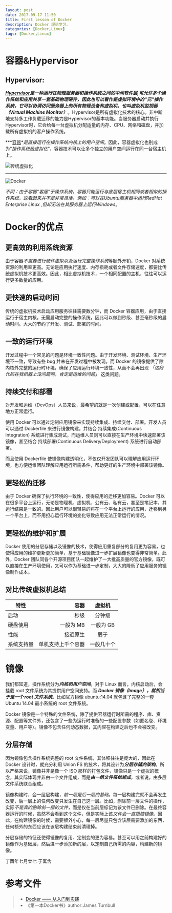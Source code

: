 ```yaml
---
layout: post
date: 2017-09-17 11:50
title: First lesson of Docker
description: Docker 理论学习。
categories: [Docker,Linux]
tags: [Docker,Linux]
---
```

# 容器&Hypervisor
## Hypervisor:
***[Hypervisor][1]***是一种运行在物理服务器和操作系统之间的中间软件层,可允许多个操作系统和应用共享一套基础物理硬件，因此也可以看作是虚拟环境中的“元”操作系统，它可以协调访问服务器上的所有物理设备和虚拟机，也叫***虚拟机监视器（Virtual Machine Monitor）***。Hypervisor是所有虚拟化技术的核心。非中断地支持多工作负载迁移的能力是Hypervisor的基本功能。当服务器启动并执行Hypervisor时，它会给每一台虚拟机分配适量的内存、CPU、网络和磁盘，并加载所有虚拟机的客户操作系统。

***[容器][2]***是直接运行在操作系统内核上的*用户空间*。因此，容器虚拟化也别成为“*操作系统级虚拟化*”，容器技术可以让多个独立的用户空间运行在同一台宿主机上。

![传统虚拟化][3]


----------


![Docker][4]

*不同：由于容器“客居”于操作系统，容器只能运行与底层宿主机相同或者相似的操作系统，这看起来并不是非常灵活。例如：可以在Ubuntu服务器中运行RedHat Enterprise Linux ,但却无法在其服务器上运行Windows*。


# Docker的优点
## 更高效的利用系统资源
由于容器*不需要进行硬件虚拟以及运行完整操作系统*等额外开销，Docker 对系统资源的利用率更高。无论是应用执行速度、内存损耗或者文件存储速度，都要比传统虚拟机技术更高效。因此，相比虚拟机技术，一个相同配置的主机，往往可以运行更多数量的应用。
## 更快速的启动时间
传统的虚拟机技术启动应用服务往往需要数分钟，而 Docker 容器应用，由于直接运行于宿主内核，无需启动完整的操作系统，因此可以做到秒级、甚至毫秒级的启动时间。大大的节约了开发、测试、部署的时间。
## 一致的运行环境
开发过程中一个常见的问题是环境一致性问题。由于开发环境、测试环境、生产环境不一致，导致有些 bug 并未在开发过程中被发现。而 Docker 的镜像提供了除内核外完整的运行时环境，确保了应用运行环境一致性，从而不会再出现 *「这段代码在我机器上没问题啊，肯定是运维的问题」* 这类问题。
## 持续交付和部署
对开发和运维（DevOps）人员来说，最希望的就是一次创建或配置，可以在任意地方正常运行。

使用 Docker 可以通过定制应用镜像来实现持续集成、持续交付、部署。开发人员可以通过 Dockerfile 来进行镜像构建，并结合 持续集成(Continuous Integration) 系统进行集成测试，而运维人员则可以直接在生产环境中快速部署该镜像，甚至结合 持续部署(Continuous Delivery/Deployment) 系统进行自动部署。

而且使用 Dockerfile 使镜像构建透明化，不仅仅开发团队可以理解应用运行环境，也方便运维团队理解应用运行所需条件，帮助更好的生产环境中部署该镜像。
## 更轻松的迁移
由于 Docker 确保了执行环境的一致性，使得应用的迁移更加容易。Docker 可以在很多平台上运行，无论是物理机、虚拟机、公有云、私有云，甚至是笔记本，其运行结果是一致的。因此用户可以很轻易的将在一个平台上运行的应用，迁移到另一个平台上，而不用担心运行环境的变化导致应用无法正常运行的情况。
## 更轻松的维护和扩展
Docker 使用的分层存储以及镜像的技术，使得应用重复部分的复用更为容易，也使得应用的维护更新更加简单，基于基础镜像进一步扩展镜像也变得非常简单。此外，Docker 团队同各个开源项目团队一起维护了一大批高质量的官方镜像，既可以直接在生产环境使用，又可以作为基础进一步定制，大大的降低了应用服务的镜像制作成本。
## 对比传统虚拟机总结
| 特性         | 容器   |  虚拟机  |
| --------    | -----:  | :----:  |
|启动	|秒级	|分钟级|
|硬盘使用	|一般为 MB	|一般为 GB|
|性能	|接近原生	|弱于|
|系统支持量	|单机支持上千个容器	|一般几十个|

# 镜像
我们都知道，操作系统分为***内核和用户空间***。对于 Linux 而言，内核启动后，会挂载 root 文件系统为其提供用户空间支持。而 ***Docker 镜像（Image），就相当于是一个 root 文件系统***。比如官方镜像 ubuntu:14.04 就包含了完整的一套 Ubuntu 14.04 最小系统的 root 文件系统。

Docker 镜像是一个特殊的文件系统，除了提供容器运行时所需的程序、库、资源、配置等文件外，还包含了一些为运行时准备的一些配置参数（如匿名卷、环境变量、用户等）。镜像不包含任何动态数据，其内容在构建之后也不会被改变。
## 分层存储
因为镜像包含操作系统完整的 root 文件系统，其体积往往是庞大的，因此在 Docker 设计时，就充分利用 Union FS 的技术，将其设计为***分层存储的架构***。所以严格来说，镜像并非是像一个 ISO 那样的打包文件，镜像只是一个虚拟的概念，其实际体现并非由一个文件组成，而是***由一组文件系统组成***，或者说，由多层文件系统联合组成。

镜像构建时，会一层层构建，*前一层是后一层的基础*。每一层构建完就不会再发生改变，后一层上的任何改变只发生在自己这一层。比如，删除前一层文件的操作，实际*不是真的删除前一层的文件*，而是仅在当前层标记为该文件已删除。在最终容器运行的时候，虽然不会看到这个文件，但是实际上该*文件会一直跟随镜像*。因此，在构建镜像的时候，需要额外小心，每一层尽量只包含该层需要添加的东西，任何额外的东西应该在该层构建结束前清理掉。

分层存储的特征还使得镜像的复用、定制变的更为容易。甚至可以用之前构建好的镜像作为基础层，然后进一步添加新的层，以定制自己所需的内容，构建新的镜像。

丁酉年七月廿七 于寓舍
# 参考文件
> *  [Docker —— 从入门到实践][5]
> * 《第一本Docker书》author:James Turnbull


  [1]: https://baike.baidu.com/item/hypervisor
  [2]: https://yeasy.gitbooks.io/docker_practice/content/basic_concept/container.html
  [3]: https://yeasy.gitbooks.io/docker_practice/content/introduction/_images/virtualization.png
  [4]: https://yeasy.gitbooks.io/docker_practice/content/introduction/_images/docker.png
  [5]: https://yeasy.gitbooks.io/docker_practice/content/introduction/what.html
